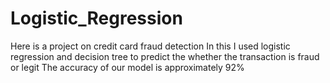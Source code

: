 # Logistic_Regression
Here is a project on credit card fraud detection
In this I used logistic regression and decision tree to predict the whether the transaction is fraud or legit
The accuracy of our model is approximately 92% 
